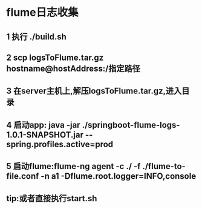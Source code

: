 

# flume日志收集

## 1 执行 ./build.sh

## 2 scp logsToFlume.tar.gz hostname@hostAddress:/指定路径

## 3 在server主机上,解压logsToFlume.tar.gz,进入目录

## 4 启动app: java -jar ./springboot-flume-logs-1.0.1-SNAPSHOT.jar --spring.profiles.active=prod

## 5 启动flume:flume-ng agent -c ./ -f ./flume-to-file.conf -n a1 -Dflume.root.logger=INFO,console

## tip:或者直接执行start.sh
